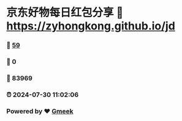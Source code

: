 # 京东好物每日红包分享 :link: https://zyhongkong.github.io/jd 
### :page_facing_up: [59](https://zyhongkong.github.io/jd/tag.html) 
### :speech_balloon: 0 
### :hibiscus: 83969 
### :alarm_clock: 2024-07-30 11:02:06 
### Powered by :heart: [Gmeek](https://github.com/Meekdai/Gmeek)
